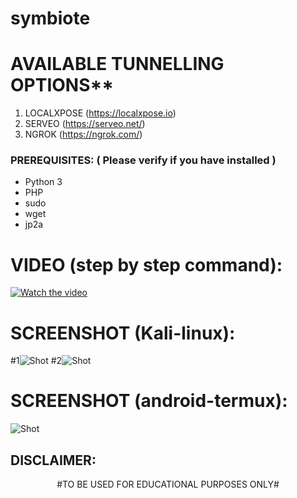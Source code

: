 # symbiote

# AVAILABLE TUNNELLING OPTIONS**
1) LOCALXPOSE (https://localxpose.io)
2) SERVEO (https://serveo.net/)
3) NGROK (https://ngrok.com/)

### PREREQUISITES: ( Please verify if you have installed )
* Python 3
* PHP
* sudo
* wget
* jp2a
# VIDEO (step by step command):
[![Watch the video](https://imgur.com/MmYQQfW.png)](https://youtu.be/vt5fpE0bzSY)
# SCREENSHOT (Kali-linux):
#1![Shot](https://imgur.com/bwoNzdA.png)
#2![Shot](https://imgur.com/kBiCDpP.png)

# SCREENSHOT (android-termux):
![Shot](https://imgur.com/qpTDw8n.png)

## DISCLAIMER:
<p align="center">
  #TO BE USED FOR EDUCATIONAL PURPOSES ONLY#
</p>

